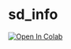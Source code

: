 # sd_info
[![Open In Colab](https://colab.research.google.com/assets/colab-badge.svg)](https://colab.research.google.com/github/laksjdjf/sd_info/blob/main/sd_info.ipynb)

